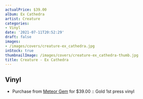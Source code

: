 ```yaml
---
actualPrice: $39.00
album: Ex Cathedra
artist: Creature
categories:
- Vinyl
date: '2021-07-11T20:52:29'
draft: false
images:
- /images/covers/creature-ex_cathedra.jpg
inStock: true
thumbnailImage: /images/covers/creature-ex_cathedra-thumb.jpg
title: Creature - Ex Cathedra
---
```


## Vinyl
* Purchase from [Meteor Gem](https://meteor-gem.com/products/creature-ex-cathedra) for $39.00 :: Gold 1st press vinyl
